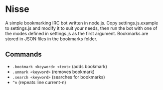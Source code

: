 # Nisse

A simple bookmarking IRC bot written in node.js. Copy settings.js.example to settings.js and modify it to suit your needs, then run the bot with one of the modes defined in settings.js as the first argument. Bookmarks are stored in JSON files in the bookmarks folder.

## Commands

* ```.bookmark <keyword> <text>``` (adds bookmark)
* ```.unmark <keyword>``` (removes bookmark)
* ```.search <keyword>``` (searches for bookmarks)
* ```^n``` (repeats line current-n)

